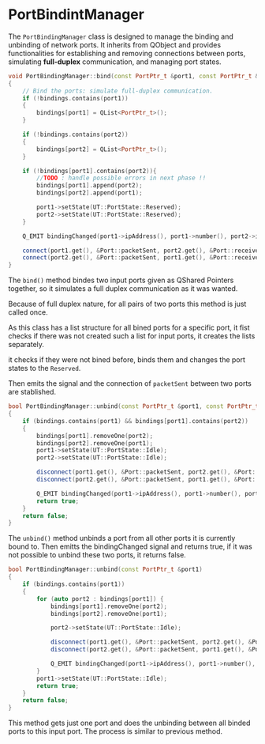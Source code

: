 # PortBindintManager

The `PortBindingManager` class is designed to manage the binding and unbinding of network ports. It inherits from QObject and provides functionalities for establishing and removing connections between ports, simulating **full-duplex** communication, and managing port states.

```cpp
void PortBindingManager::bind(const PortPtr_t &port1, const PortPtr_t &port2)
{
    // Bind the ports: simulate full-duplex communication.
    if (!bindings.contains(port1))
    {
        bindings[port1] = QList<PortPtr_t>();
    }

    if (!bindings.contains(port2))
    {
        bindings[port2] = QList<PortPtr_t>();
    }

    if (!bindings[port1].contains(port2)){
        //TODO : handle possible errors in next phase !!
        bindings[port1].append(port2);
        bindings[port2].append(port1);

        port1->setState(UT::PortState::Reserved);
        port2->setState(UT::PortState::Reserved);
    }

    Q_EMIT bindingChanged(port1->ipAddress(), port1->number(), port2->ipAddress(), port2->number(), true);

    connect(port1.get(), &Port::packetSent, port2.get(), &Port::receivePacket, Qt::AutoConnection);
    connect(port2.get(), &Port::packetSent, port1.get(), &Port::receivePacket, Qt::AutoConnection);
}
```

The `bind()` method bindes two input ports given as QShared Pointers together, so it simulates a full duplex communication as it was wanted.

Because of full duplex nature, for all pairs of two ports this method is just called once.

As this class has a list structure for all bined ports for a specific port, it fist checks if there was not created such a list for input ports, it creates the lists separately.

it checks if they were not bined before, binds them and changes the port states to the `Reserved`.

Then emits the signal and the connection of `packetSent` between two ports are stablished.

```cpp
bool PortBindingManager::unbind(const PortPtr_t &port1, const PortPtr_t &port2)
{
    if (bindings.contains(port1) && bindings[port1].contains(port2))
    {
        bindings[port1].removeOne(port2);
        bindings[port2].removeOne(port1);
        port1->setState(UT::PortState::Idle);
        port2->setState(UT::PortState::Idle);

        disconnect(port1.get(), &Port::packetSent, port2.get(), &Port::receivePacket);
        disconnect(port2.get(), &Port::packetSent, port1.get(), &Port::receivePacket);

        Q_EMIT bindingChanged(port1->ipAddress(), port1->number(), port2->ipAddress(), port2->number(), false);
        return true;
    }
    return false;
}
```

The `unbind()` method unbinds a port from all other ports it is currently bound to. Then emitts the bindingChanged signal and returns true, if it was not possible to unbind these two ports, it returns false.

```cpp
bool PortBindingManager::unbind(const PortPtr_t &port1)
{
    if (bindings.contains(port1))
    {
        for (auto port2 : bindings[port1]) {
            bindings[port1].removeOne(port2);
            bindings[port2].removeOne(port1);

            port2->setState(UT::PortState::Idle);

            disconnect(port1.get(), &Port::packetSent, port2.get(), &Port::receivePacket);
            disconnect(port2.get(), &Port::packetSent, port1.get(), &Port::receivePacket);

            Q_EMIT bindingChanged(port1->ipAddress(), port1->number(), port2->ipAddress(), port2->number(), false);
        }
        port1->setState(UT::PortState::Idle);
        return true;
    }
    return false;
}
```

This method gets just one port and does the unbinding between all binded ports to this input port.
The process is similar to previous method.


